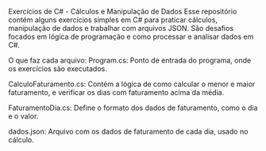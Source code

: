 Exercícios de C# - Cálculos e Manipulação de Dados
Esse repositório contém alguns exercícios simples em C# para praticar cálculos, manipulação de dados e trabalhar com arquivos JSON. São desafios focados em lógica de programação e como processar e analisar dados em C#.


O que faz cada arquivo:
Program.cs: Ponto de entrada do programa, onde os exercícios são executados.

CalculoFaturamento.cs: Contém a lógica de como calcular o menor e maior faturamento, e verificar os dias com faturamento acima da média.

FaturamentoDia.cs: Define o formato dos dados de faturamento, como o dia e o valor.

dados.json: Arquivo com os dados de faturamento de cada dia, usado no cálculo.

